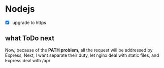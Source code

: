 # Nodejs

- [x] upgrade to https

## what ToDo next
Now, because of the **PATH problem**, all the request will be addressed by Express,
Next, I want separate their duty,
  let nginx deal with static files,
  and Express deal with /api
